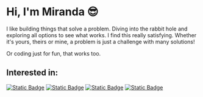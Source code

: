 # Hi, I'm Miranda 😎

I like building things that solve a problem. Diving into the rabbit hole and exploring all options to see what works. I find this really satisfying. Whether it's yours, theirs or mine, a problem is just a challenge with many solutions!

Or coding just for fun, that works too.

## Interested in:
<a href="#">![Static Badge](https://img.shields.io/badge/Software_development-teal)</a> <a href="#">![Static Badge](https://img.shields.io/badge/Backend_technologies-teal)</a> <a href="#">![Static Badge](https://img.shields.io/badge/Automation-teal)</a> <a href="#">![Static Badge](https://img.shields.io/badge/Testing/QA-teal)</a>
